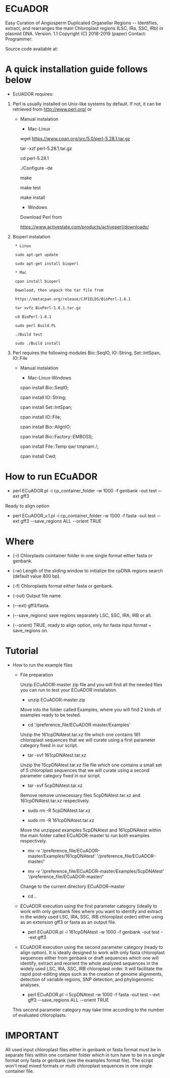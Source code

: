# ECuADOR
Easy Curation of Angiosperm Duplicated Organellar Regions -- Identifies, extract, and rearranges the main Chloroplast regions (LSC, IRa, SSC, IRb) in plasmid DNA.
Version: 1.1
Copyright (C) 2018-2019 (paper)
Contact: 
Programmer: 

Source code available at: 

# A quick installation guide follows below

* EcUADOR requires:

1. Perl is usually installed on Unix-like systems by default. If not, it can be retrieved from http://www.perl.org/ or


    * Manual instalation

        * Mac-Linux

        wget https://www.cpan.org/src/5.0/perl-5.28.1.tar.gz
        
        tar -xzf perl-5.28.1.tar.gz
        
        cd perl-5.28.1
        
        ./Configure -de
        
        make
        
        make test
        
        make install

        * Windows

         Download Perl from

         https://www.activestate.com/products/activeperl/downloads/
         
     
 2. Bioperl instalation
         
         * Linux
     
         sudo apt-get update
         
         sudo apt-get install bioperl
         
         * Mac
         
         cpan install bioperl

         Download, then unpack the tar file from 
         
         https://metacpan.org/release/CJFIELDS/BioPerl-1.6.1
         
         tar xvfz BioPerl-1.6.1.tar.gz
         
         cd BioPerl-1.6.1
         
         sudo perl Build.PL
         
         ./Build test
         
         sudo ./Build install

3. Perl requires the following modules Bio::SeqIO, IO::String, Set::IntSpan, IO::File

   * Manual instalation
   
      * Mac-Linux-Windows

       cpan install Bio::SeqIO;

       cpan install IO::String;

       cpan install Set::IntSpan;

       cpan install IO::File;

       cpan install Bio::AlignIO;

       cpan install Bio::Factory::EMBOSS;

       cpan install File::Temp qw/ tmpnam /;

       cpan install Cwd;
       


# How to run ECuADOR

* perl ECuADOR.pl -i cp_container_folder -w 1000 -f genbank -out test --ext gff3

Ready to align option

* perl ECuADOR_v.1.pl -i cp_container_folder -w 1000 -f fasta -out test --ext gff3 --save_regions ALL --orient TRUE




# Where

* (-i) Chlorplasts cointainer folder in one single format either fasta or genbank.

* (-w) Length of the sliding window to initialize the cpDNA regions search (default value 800 bp).

* (-f) Chloroplasts format either fasta or genbank.

* (-out) Output file name.

* (--ext) gff3/fasta.

* (--save_regions) save regions separately LSC, SSC, IRA, IRB or all.

* (--orient) TRUE, ready to align option, only for fasta input format + save_regions on.



# Tutorial

* How to run the example files

   * File preparation
   
       Unzip ECuADOR-master zip file and you will find all the needed files you can run to test your ECuADOR installation.
        
      * unzip ECuADOR-master.zip
      
       Move into the folder called Examples, where you will find 2 kinds of examples ready to be tested.

      * cd '/preference_file/ECuADOR-master/Examples'

      Unzip the 161cpDNAtest.tar.xz file which one contains 161 chloroplast sequences that we will curate using a first parameter category fixed in our script.
      
      * tar -xvf 161cpDNAtest.tar.xz 
      
      Unzip the 15cpDNAtest.tar.xz file file which one contains a small set of 5 chloroplast sequences that we will curate using a second parameter category fixed in our script.
      
      * tar -xvf 5cpDNAtest.tar.xz
      
      Remove remove unnecessary files 5cpDNAtest.tar.xz and 161cpDNAtest.tar.xz respectively.
      
      * sudo rm -R 5cpDNAtest.tar.xz
      
      * sudo rm -R 161cpDNAtest.tar.xz
      
      Move the unzipped examples 5cpDNAtest and 161cpDNAtest within the main folder called ECuADOR-master to run both examples respectively.
      
      * mv -v '/preference_file/ECuADOR-master/Examples/161cpDNAtest' '/preference_file/ECuADOR-master/'
      
      * mv -v '/preference_file/ECuADOR-master/Examples/5cpDNAtest' '/preference_file/ECuADOR-master/'
      
       Change to the current directory ECuADOR-master

      * cd ..

   * ECuADOR execution using the first parameter category (ideally to work with only genbank files where you want to identify and extract in the widely used LSC, IRA, SSC, IRB chloroplast order) either using as an extension gff3 or fasta as an output file.

     * perl ECuADOR.pl -i 161cpDNAtest -w 1000 -f genbank -out test --ext gff3

   * ECuADOR execution using the second parameter category (ready to align option). It is ideally designed to work with only fasta chloroplast sequences either from genbank or draft sequences which one will identify, extract and reorient the whole analyzed sequences in the widely used LSC, IRA, SSC, IRB chloroplast order. It will facilitate the rapid post-editing steps such as the creation of genome alignments, detection of variable regions, SNP detection, and phylogenomic analyses. 
   
     * perl ECuADOR.pl -i 5cpDNAtest -w 1000 -f fasta -out test --ext gff3 --save_regions ALL --orient TRUE
     
     
   This second parameter category may take time according to the number of evaluated chloroplasts.
   
   
 # IMPORTANT
   
All used input chloroplast files either in genbank or fasta format must be in separate files within one container folder which in turn have to be in a single format only fasta or genbank (see the examples format file). The script won't read mixed formats or multi chloroplast sequences in one single container file.   
   
   
